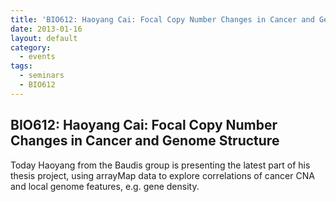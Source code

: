 ```yaml
---
title: 'BIO612: Haoyang Cai: Focal Copy Number Changes in Cancer and Genome Structure'
date: 2013-01-16
layout: default
category:
  - events
tags: 
  - seminars
  - BIO612
---
```


## BIO612: Haoyang Cai: Focal Copy Number Changes in Cancer and Genome Structure

Today Haoyang from the Baudis group is presenting the latest part of his thesis project, using arrayMap data to explore correlations of cancer CNA and local genome features, e.g. gene density.

